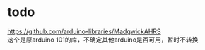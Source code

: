 # todo
https://github.com/arduino-libraries/MadgwickAHRS  
这个是原arduino 101的库，不确定其他arduino是否可用，暂时不转换
<i class="fa-light fa-drone-front"></i>